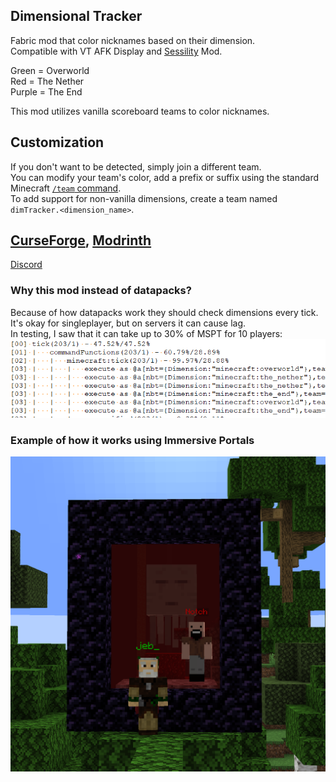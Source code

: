## Dimensional Tracker

Fabric mod that color nicknames based on their dimension.  
Compatible with VT AFK Display and [Sessility](https://modrinth.com/mod/sessility) Mod.

Green = Overworld  
Red = The Nether  
Purple = The End  

This mod utilizes vanilla scoreboard teams to color nicknames.

## Customization  
If you don't want to be detected, simply join a different team.  
You can modify your team's color, add a prefix or suffix using the standard Minecraft [`/team` command](https://minecraft.wiki/w/Commands/team).  
To add support for non-vanilla dimensions, create a team named `dimTracker.<dimension_name>`.

## [CurseForge](https://legacy.curseforge.com/minecraft/mc-mods/dimensional-tracker), [Modrinth](https://modrinth.com/mod/dimensionaltracker)

[Discord](https://discord.gg/UY4nhvUzaK)

### Why this mod instead of datapacks?  
Because of how datapacks work they should check dimensions every tick. It's okay for singleplayer, but on servers it can cause lag.  
In testing, I saw that it can take up to 30% of MSPT for 10 players:
![img.png](datapack.webp)

### Example of how it works using Immersive Portals

![image.webp](image.webp)